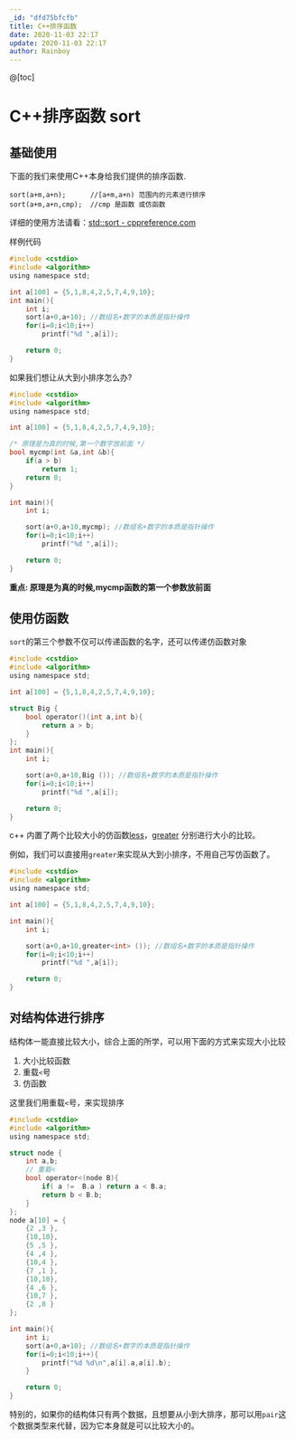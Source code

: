 ```yaml
---
_id: "dfd75bfcfb"
title: C++排序函数
date: 2020-11-03 22:17
update: 2020-11-03 22:17
author: Rainboy
---
```


@[toc]

# C++排序函数 sort


## 基础使用

下面的我们来使用C++本身给我们提供的排序函数.

```
sort(a+m,a+n);      //[a+m,a+n) 范围内的元素进行排序
sort(a+m,a+n,cmp);  //cmp 是函数 或仿函数
```

详细的使用方法请看：[std::sort - cppreference.com](https://zh.cppreference.com/w/cpp/algorithm/sort)

样例代码

```c
#include <cstdio>
#include <algorithm>
using namespace std;

int a[100] = {5,1,8,4,2,5,7,4,9,10};
int main(){
    int i;
    sort(a+0,a+10); //数组名+数字的本质是指针操作
    for(i=0;i<10;i++)
        printf("%d ",a[i]);

    return 0;
}
```


如果我们想让从大到小排序怎么办?

```c
#include <cstdio>
#include <algorithm>
using namespace std;

int a[100] = {5,1,8,4,2,5,7,4,9,10};

/* 原理是为真的时候,第一个数字放前面 */
bool mycmp(int &a,int &b){ 
    if(a > b)
        return 1;
    return 0;
}

int main(){
    int i;

    sort(a+0,a+10,mycmp); //数组名+数字的本质是指针操作
    for(i=0;i<10;i++)
        printf("%d ",a[i]);

    return 0;
}
```

**重点: 原理是为真的时候,mycmp函数的第一个参数放前面**

## 使用仿函数

`sort`的第三个参数不仅可以传递函数的名字，还可以传递仿函数对象


```c
#include <cstdio>
#include <algorithm>
using namespace std;

int a[100] = {5,1,8,4,2,5,7,4,9,10};

struct Big {
    bool operator()(int a,int b){
        return a > b;
    }
};
int main(){
    int i;

    sort(a+0,a+10,Big ()); //数组名+数字的本质是指针操作
    for(i=0;i<10;i++)
        printf("%d ",a[i]);

    return 0;
}
```

c++ 内置了两个比较大小的仿函数[less](https://zh.cppreference.com/w/cpp/utility/functional/less)，[greater](https://zh.cppreference.com/w/cpp/utility/functional/greater) 分别进行大小的比较。

例如，我们可以直接用`greater`来实现从大到小排序，不用自己写仿函数了。

```c
#include <cstdio>
#include <algorithm>
using namespace std;

int a[100] = {5,1,8,4,2,5,7,4,9,10};

int main(){
    int i;

    sort(a+0,a+10,greater<int> ()); //数组名+数字的本质是指针操作
    for(i=0;i<10;i++)
        printf("%d ",a[i]);

    return 0;
}
```

## 对结构体进行排序

结构体一能直接比较大小，综合上面的所学，可以用下面的方式来实现大小比较

 1. 大小比较函数
 2. 重载`<`号
 3. 仿函数

 这里我们用重载`<`号，来实现排序

```c
#include <cstdio>
#include <algorithm>
using namespace std;

struct node {
    int a,b;
    // 重载<
    bool operator<(node B){
        if( a !=  B.a ) return a < B.a;
        return b < B.b;
    }
};
node a[10] = {
    {2 ,3 },
    {10,10},
    {5 ,5 },
    {4 ,4 },
    {10,4 },
    {7 ,1 },
    {10,10},
    {4 ,6 },
    {10,7 },
    {2 ,8 }
};

int main(){
    int i;
    sort(a+0,a+10); //数组名+数字的本质是指针操作
    for(i=0;i<10;i++){
        printf("%d %d\n",a[i].a,a[i].b);
    }

    return 0;
}
```

特别的，如果你的结构体只有两个数据，且想要从小到大排序，那可以用`pair`这个数据类型来代替，因为它本身就是可以比较大小的。
